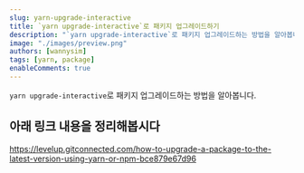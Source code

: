 ```yaml
---
slug: yarn-upgrade-interactive
title: `yarn upgrade-interactive`로 패키지 업그레이드하기
description: "`yarn upgrade-interactive`로 패키지 업그레이드하는 방법을 알아봅니다."
image: "./images/preview.png"
authors: [wannysim]
tags: [yarn, package]
enableComments: true
---
```


`yarn upgrade-interactive`로 패키지 업그레이드하는 방법을 알아봅니다.

<!-- truncate -->

## 아래 링크 내용을 정리해봅시다

https://levelup.gitconnected.com/how-to-upgrade-a-package-to-the-latest-version-using-yarn-or-npm-bce879e67d96
